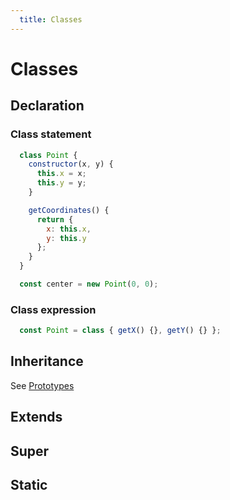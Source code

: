 ```yaml
---
  title: Classes
---
```

# Classes

## Declaration

### Class statement

```javascript
  class Point {
    constructor(x, y) {
      this.x = x;
      this.y = y;
    }

    getCoordinates() {
      return {
        x: this.x,
        y: this.y
      };
    }
  }

  const center = new Point(0, 0);
```

### Class expression

```javascript
  const Point = class { getX() {}, getY() {} };
```

## Inheritance

See [Prototypes](prototypes.md)

## Extends

## Super

## Static
